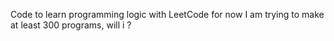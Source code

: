 Code to learn programming logic with LeetCode for now 
I am trying to make at least 300 programs, will i ?
